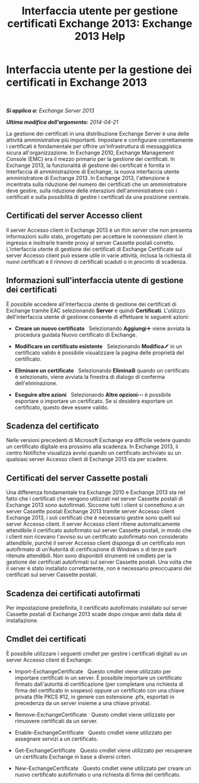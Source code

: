 ﻿---
title: 'Interfaccia utente per gestione certificati Exchange 2013: Exchange 2013 Help'
TOCTitle: Interfaccia utente per la gestione dei certificati in Exchange 2013
ms:assetid: 8975848d-07f0-4643-9eac-20aece69945f
ms:mtpsurl: https://technet.microsoft.com/it-it/library/JJ984582(v=EXCHG.150)
ms:contentKeyID: 52063084
ms.date: 05/22/2018
mtps_version: v=EXCHG.150
ms.translationtype: MT
---

# Interfaccia utente per la gestione dei certificati in Exchange 2013

 

_**Si applica a:** Exchange Server 2013_

_**Ultima modifica dell'argomento:** 2014-04-21_

La gestione dei certificati in una distribuzione Exchange Server è una delle attività amministrative più importanti. Impostare e configurare correttamente i certificati è fondamentale per offrire un'infrastruttura di messaggistica sicura all'organizzazione. In Exchange 2010, Exchange Management Console (EMC) era il mezzo primario per la gestione dei certificati. In Exchange 2013, la funzionalità di gestione dei certificati è fornita in Interfaccia di amministrazione di Exchange, la nuova interfaccia utente amministratore di Exchange 2013. In Exchange 2013, l'attenzione è incentrata sulla riduzione del numero dei certificati che un amministratore deve gestire, sulla riduzione delle interazioni dell'amministratore con i certificati e sulla possibilità di gestire i certificati da una posizione centrale.

## Certificati del server Accesso client

Il server Accesso client in Exchange 2013 è un thin server che non presenta informazioni sullo stato, progettato per accettare le connessioni client in ingresso e inoltrarle tramite proxy al server Cassette postali corretto. L'interfaccia utente di gestione dei certificati di Exchange Certificate sul server Accesso client può essere utile in varie attività, inclusa la richiesta di nuovi certificati e il rinnovo di certificati scaduti o in procinto di scadenza.

## Informazioni sull'interfaccia utente di gestione dei certificati

È possibile accedere all'interfaccia utente di gestione dei certificati di Exchange tramite EAC selezionando **Server** e quindi **Certificati**. L'utilizzo dell'interfaccia utente di gestione consente di effettuare le seguenti azioni:

  - **Creare un nuovo certificato**   Selezionando **Aggiungi**![Icona Aggiungi](images/JJ218640.c1e75329-d6d7-4073-a27d-498590bbb558(EXCHG.150).gif "Icona Aggiungi") viene avviata la procedura guidata Nuovo certificato di Exchange.

  - **Modificare un certificato esistente**   Selezionando **Modifica**![Icona Modifica](images/JJ218640.6f53ccb2-1f13-4c02-bea0-30690e6ea71d(EXCHG.150).gif "Icona Modifica") in un certificato valido è possibile visualizzare la pagina delle proprietà del certificato.

  - **Eliminare un certificato**   Selezionando **Elimina**![Icona Elimina](images/Dd979797.14f639f6-61e8-4418-bbfb-0db14de9d2f5(EXCHG.150).gif "Icona Elimina") quando un certificato è selezionato, viene avviata la finestra di dialogo di conferma dell'eliminazione.

  - **Eseguire altre azioni**   Selezionando **Altre opzioni**![Icona Ulteriori opzioni](images/JJ150550.5381819e-3b21-4873-8714-e9b956290b28(EXCHG.150).gif "Icona Ulteriori opzioni") è possibile esportare o importare un certificato. Se si desidera esportare un certificato, questo deve essere valido.

## Scadenza del certificato

Nelle versioni precedenti di Microsoft Exchange era difficile vedere quando un certificato digitale era prossimo alla scadenza. In Exchange 2013, il centro Notifiche visualizza avvisi quando un certificato archiviato su un qualsiasi server Accesso client di Exchange 2013 sta per scadere.

## Certificati del server Cassette postali

Una differenza fondamentale tra Exchange 2010 e Exchange 2013 sta nel fatto che i certificati che vengono utilizzati nel server Cassette postali di Exchange 2013 sono autofirmati. Siccome tutti i client si connettono a un server Cassette postali Exchange 2013 tramite server Accesso client Exchange 2013, i soli certificati che è necessario gestire sono quelli sui server Accesso client. Il server Accesso client ritiene automaticamente attendibile il certificato autofirmato sul server Cassette postali, in modo che i client non ricevano l'avviso su un certificato autofirmato non considerato attendibile, purché il server Accesso client disponga di un certificato non autofirmato di un'Autorità di certificazione di Windows o di terze parti ritenute attendibili. Non sono disponibili strumenti né cmdlets per la gestione dei certificati autofirmati sul server Cassette postali. Una volta che il server è stato installato correttamente, non è necessario preoccuparsi dei certificati sul server Cassette postali.

## Scadenza dei certificati autofirmati

Per impostazione predefinita, il certificato autofirmato installato sul server Cassette postali di Exchange 2013 scade dopo cinque anni dalla data di installazione.

## Cmdlet dei certificati

È possibile utilizzare i seguenti cmdlet per gestire i certificati digitali su un server Accesso client di Exchange:

  - Import-ExchangeCertificate   Questo cmdlet viene utilizzato per importare certificati in un server. È possibile importare un certificato firmato dall'autorità di certificazione (per completare una richiesta di firma del certificato in sospeso) oppure un certificato con una chiave privata (file PKCS \#12, in genere con estensione .pfx, esportati in precedenza da un server insieme a una chiave privata).

  - Remove-ExchangeCertificate   Questo cmdlet viene utilizzato per rimuovere certificati da un server.

  - Enable-ExchangeCertificate   Questo cmdlet viene utilizzato per assegnare servizi a un certificato.

  - Get-ExchangeCertificate   Questo cmdlet viene utilizzato per recuperare un certificato Exchange in base a diversi criteri.

  - New-ExchangeCertificate   Questo cmdlet viene utilizzato per creare un nuovo certificato autofirmato o una richiesta di firma del certificato.

